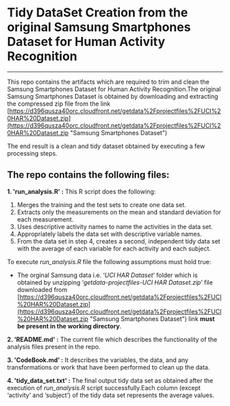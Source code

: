 # Tidy DataSet Creation from the original Samsung Smartphones Dataset for Human Activity Recognition #
----------

This repo contains the artifacts which are required to trim and clean the Samsung Smartphones Dataset for Human Activity Recognition.The original Samsung Smartphones Dataset is obtained by downloading and extracting the compressed zip file from the link [https://d396qusza40orc.cloudfront.net/getdata%2Fprojectfiles%2FUCI%20HAR%20Dataset.zip](https://d396qusza40orc.cloudfront.net/getdata%2Fprojectfiles%2FUCI%20HAR%20Dataset.zip  "Samsung Smartphones Dataset") 

The end result is a clean and tidy dataset obtained by executing a few processing steps.

##  The repo contains the following files: ##

**1. 'run_analysis.R' :** This R script does the following:

  1. Merges the training and the test sets to create one data set.
  2. Extracts only the measurements on the mean and standard deviation for each measurement. 
  3. Uses descriptive activity names to name the activities in the data set.
  4. Appropriately labels the data set with descriptive variable names. 
  5. From the data set in step 4, creates a second, independent tidy data set with the average of each variable for each activity and each subject. 
	
To execute *run_analysis.R* file the following assumptions must hold true:
						
- The orginal Samsung data i.e. ‘*UCI HAR Dataset*’ folder which is obtained by unzipping ‘*getdata-projectfiles-UCI HAR Dataset.zip*’ file downloaded from [https://d396qusza40orc.cloudfront.net/getdata%2Fprojectfiles%2FUCI%20HAR%20Dataset.zip](https://d396qusza40orc.cloudfront.net/getdata%2Fprojectfiles%2FUCI%20HAR%20Dataset.zip "Samsung Smartphones Dataset") link **must be present in the working directory**.

**2. 'README.md' :** The current file which describes the functionality of the analysis files present in the repo.

**3. 'CodeBook.md' :** It describes the variables, the data, and any transformations or work that have been performed to clean up the data.

**4. 'tidy\_data_set.txt' :** The final output tidy data set as obtained after the execution of *run\_analysis.R* script successfully.Each column (except ‘activity’ and ‘subject’) of the tidy data set represents the average values.